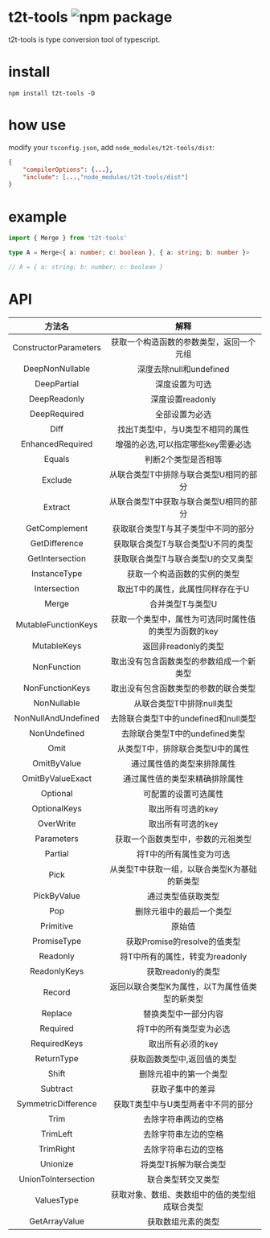 # t2t-tools <img src="https://img.shields.io/npm/v/t2t-tools.svg" alt="npm package">

t2t-tools is type conversion tool of typescript.

# install

```shell
npm install t2t-tools -D
```

# how use

modify your `tsconfig.json`, add `node_modules/t2t-tools/dist`:

```json
{
	"compilerOptions": {...},
	"include": [...,"node_modules/t2t-tools/dist"]
}
```

# example

```ts
import { Merge } from 't2t-tools'

type A = Merge<{ a: number; c: boolean }, { a: string; b: number }>

// A = { a: string; b: number; c: boolean }
```

# API

|        方法名         |                         解释                          |
| :-------------------: | :---------------------------------------------------: |
| ConstructorParameters |       获取一个构造函数的参数类型，返回一个元组        |
|    DeepNonNullable    |                深度去除null和undefined                |
|      DeepPartial      |                    深度设置为可选                     |
|     DeepReadonly      |                   深度设置readonly                    |
|     DeepRequired      |                    全部设置为必选                     |
|         Diff          |           找出T类型中，与U类型不相同的属性            |
|   EnhancedRequired    |          增强的必选,可以指定哪些key需要必选           |
|        Equals         |                  判断2个类型是否相等                  |
|        Exclude        |        从联合类型T中排除与联合类型U相同的部分         |
|        Extract        |        从联合类型T中获取与联合类型U相同的部分         |
|     GetComplement     |          获取联合类型T与其子类型中不同的部分          |
|     GetDifference     |          获取联合类型T与联合类型U不同的类型           |
|    GetIntersection    |          获取联合类型T与联合类型U的交叉类型           |
|     InstanceType      |             获取一个构造函数的实例的类型              |
|     Intersection      |           取出T中的属性，此属性同样存在于U            |
|         Merge         |                   合并类型T与类型U                    |
|  MutableFunctionKeys  | 获取一个类型中，属性为可选同时属性值的类型为函数的key |
|      MutableKeys      |                 返回非readonly的类型                  |
|      NonFunction      |       取出没有包含函数类型的参数组成一个新类型        |
|    NonFunctionKeys    |         取出没有包含函数类型的参数的联合类型          |
|      NonNullable      |               从联合类型T中排除null类型               |
|  NonNullAndUndefined  |         去除联合类型T中的undefined和null类型          |
|     NonUndefined      |            去除联合类型T中的undefined类型             |
|         Omit          |           从类型T中，排除联合类型U中的属性            |
|      OmitByValue      |              通过属性值的类型来排除属性               |
|   OmitByValueExact    |            通过属性值的类型来精确排除属性             |
|       Optional        |                 可配置的设置可选属性                  |
|     OptionalKeys      |                   取出所有可选的key                   |
|       OverWrite       |                   取出所有可选的key                   |
|      Parameters       |          获取一个函数类型中，参数的元祖类型           |
|        Partial        |                将T中的所有属性变为可选                |
|         Pick          |     从类型T中获取一组，以联合类型K为基础的新类型      |
|      PickByValue      |                  通过类型值获取类型                   |
|          Pop          |               删除元祖中的最后一个类型                |
|       Primitive       |                        原始值                         |
|      PromiseType      |             获取Promise的resolve的值类型              |
|       Readonly        |            将T中所有的属性，转变为readonly            |
|     ReadonlyKeys      |                  获取readonly的类型                   |
|        Record         |    返回以联合类型K为属性，以T为属性值类型的新类型     |
|        Replace        |                 替换类型中一部分内容                  |
|       Required        |                将T中的所有类型变为必选                |
|     RequiredKeys      |                   取出所有必须的key                   |
|      ReturnType       |              获取函数类型中,返回值的类型              |
|         Shift         |                删除元祖中的第一个类型                 |
|       Subtract        |                   获取子集中的差异                    |
|  SymmetricDifference  |          获取T类型中与U类型两者中不同的部分           |
|         Trim          |                 去除字符串两边的空格                  |
|       TrimLeft        |                 去除字符串左边的空格                  |
|       TrimRight       |                 去除字符串右边的空格                  |
|       Unionize        |                 将类型T拆解为联合类型                 |
|  UnionToIntersection  |                  联合类型转交叉类型                   |
|      ValuesType       |    获取对象、数组、类数组中的值的类型组成联合类型     |
|     GetArrayValue     |                  获取数组元素的类型                   |
